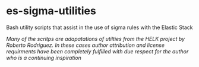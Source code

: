 # es-sigma-utilities
Bash utility scripts that assist in the use of sigma rules with the Elastic Stack


*Many of the scritps are adapatations of utilties from the HELK project by Roberto Rodriguez. In these cases author attribution and license requirments have been completely fulfilled with due respect for the author who is a continuing inspiration* 
